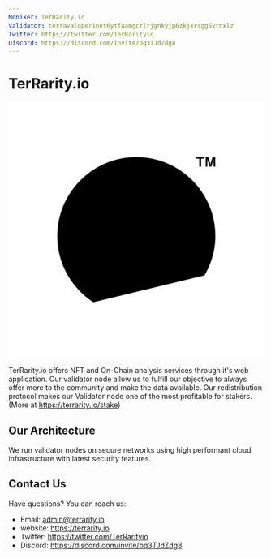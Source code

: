 ```yaml
---
Moniker: TerRarity.io
Validator: terravaloper1net6ytfaamgcrlrjgnkyjp6zkjxrsgg5vrnxlz
Twitter: https://twitter.com/TerRarityio
Discord: https://discord.com/invite/bq3TJdZdg8
---
```


# TerRarity.io
![terrarity_logo](logo.png)

TerRarity.io offers NFT and On-Chain analysis services through it's web application. Our validator node allow us to 
fulfill our objective to always offer more to the community and make the data available. Our redistribution protocol makes
our Validator node one of the most profitable for stakers. (More at https://terrarity.io/stake)

## Our Architecture

We run validator nodes on secure networks using high performant cloud infrastructure with latest security features.

## Contact Us

Have questions? You can reach us:

- Email: admin@terrarity.io
- website: https://terrarity.io
- Twitter: https://twitter.com/TerRarityio
- Discord: https://discord.com/invite/bq3TJdZdg8
